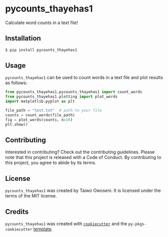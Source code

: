 # pycounts_thayehas1

Calculate word counts in a text file!

## Installation

```bash
$ pip install pycounts_thayehas1
```

## Usage

`pycounts_thayehas1` can be used to count words in a text file and plot results
as follows:

```python
from pycounts_thayehas1.pycounts_thayehas1 import count_words
from pycounts_thayehas1.plotting import plot_words
import matplotlib.pyplot as plt

file_path = "test.txt"  # path to your file
counts = count_words(file_path)
fig = plot_words(counts, n=10)
plt.show()
```

## Contributing

Interested in contributing? Check out the contributing guidelines. 
Please note that this project is released with a Code of Conduct. 
By contributing to this project, you agree to abide by its terms.

## License

`pycounts_thayehas1` was created by Taiwo Owoseni. It is licensed under the terms
of the MIT license.

## Credits

`pycounts_thayehas1` was created with 
[`cookiecutter`](https://cookiecutter.readthedocs.io/en/latest/) and 
the `py-pkgs-cookiecutter` 
[template](https://github.com/py-pkgs/py-pkgs-cookiecutter).